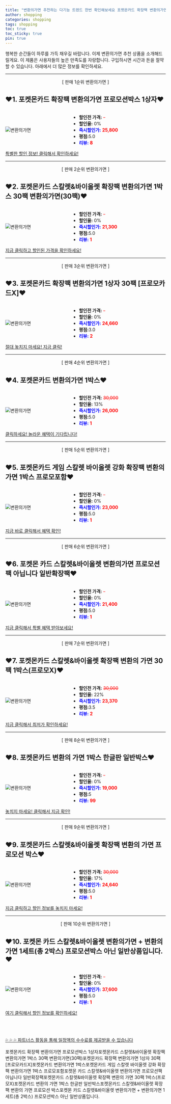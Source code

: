 ```yaml
---
title: "변환의가면 추천하는 다기능 트렌드 한번 확인해보세요 포켓몬카드 확장팩 변환의가면 프로모션박스 1상자"
author: shopping
categories: shopping
tags: shopping
toc: true
toc_sticky: true
pin: true
---
```

행복한 순간들이 하루를 가득 채우길 바랍니다. 이제 변환의가면 추천 상품을 소개해드릴게요. 이 제품은 사용자들의 높은 만족도를 자랑합니다. 구입하시면 시간과 돈을 절약할 수 있습니다. 아래에서 더 많은 정보를 확인하세요.

---
<p class="toplist" style="margin: 0 auto; display: block; width: fit-content;">[ 판매 1순위 변환의가면 ]</p>

<h2><strong>❤️1. 포켓몬카드 확장팩 변환의가면 프로모션박스 1상자❤️</strong></h2>

<div style="display: flex; align-items: center;">
    <div style="flex: 0.4;">
        <img src="https://thumbnail10.coupangcdn.com/thumbnails/remote/230x230ex/image/vendor_inventory/e12e/1524d417adb90ba71eb6ca546a36722847c7eb26b6760a4f92b067504b31.jpg" alt="변환의가면" style="max-width: 100%;">
    </div>
    <div style="flex: 0.6; margin-left: 10px;">
        <ul>
            <li><strong>할인전 가격:</strong> <del style="color: red;">-</del></li>
            <li><strong>할인율:</strong> 0%</li>
            <li><span style='color:blue'><strong>즉시할인가:</strong></span> <span style='color:red'><strong>25,800</strong></span></li>
            <li><strong>평점:</strong>5.0</li>
            <li><span style='color:blue'><strong>리뷰:</strong></span> <span style='color:red'><strong>8</strong></span></li>
        </ul>
    </div>
</div>
<div class="center">
    <a href="https://selin100587001.github.io?lptag=AF9450613&subid=githubio&pageKey=8176330854&traceid=V0-153&itemId=23365753825&vendorItemId=90396076859" class="myButton">
        특별한 할인 정보! 클릭해서 확인하세요!
    </a>
</div>


---
<p class="toplist" style="margin: 0 auto; display: block; width: fit-content;">[ 판매 2순위 변환의가면 ]</p>

<h2><strong>❤️2. 포켓몬카드 스칼렛&바이올렛 확장팩 변환의가면 1박스 30팩 변환의가면(30팩)❤️</strong></h2>

<div style="display: flex; align-items: center;">
    <div style="flex: 0.4;">
        <img src="https://thumbnail8.coupangcdn.com/thumbnails/remote/230x230ex/image/vendor_inventory/7ea6/5b2de0d6ca75d4eb79fb1951bea536c89dd83da9186881f9e5f97b7cdb3e.jpg" alt="변환의가면" style="max-width: 100%;">
    </div>
    <div style="flex: 0.6; margin-left: 10px;">
        <ul>
            <li><strong>할인전 가격:</strong> <del style="color: red;">-</del></li>
            <li><strong>할인율:</strong> 0%</li>
            <li><span style='color:blue'><strong>즉시할인가:</strong></span> <span style='color:red'><strong>21,300</strong></span></li>
            <li><strong>평점:</strong>5.0</li>
            <li><span style='color:blue'><strong>리뷰:</strong></span> <span style='color:red'><strong>1</strong></span></li>
        </ul>
    </div>
</div>
<div class="center">
    <a href="https://selin100587001.github.io?lptag=AF9450613&subid=githubio&pageKey=8204824471&traceid=V0-153&itemId=23531519672&vendorItemId=90557812837" class="myButton">
        지금 클릭하고 할인된 가격을 확인하세요!
    </a>
</div>


---
<p class="toplist" style="margin: 0 auto; display: block; width: fit-content;">[ 판매 3순위 변환의가면 ]</p>

<h2><strong>❤️3. 포켓몬카드 확장팩 변환의가면 1상자 30팩 [프로모카드X]❤️</strong></h2>

<div style="display: flex; align-items: center;">
    <div style="flex: 0.4;">
        <img src="https://thumbnail6.coupangcdn.com/thumbnails/remote/230x230ex/image/vendor_inventory/ebc4/097e98fe6e2991bdb6bafcf99cfb5aed31e7bcb73b3ee5ef542c693725f6.JPG" alt="변환의가면" style="max-width: 100%;">
    </div>
    <div style="flex: 0.6; margin-left: 10px;">
        <ul>
            <li><strong>할인전 가격:</strong> <del style="color: red;">-</del></li>
            <li><strong>할인율:</strong> 0%</li>
            <li><span style='color:blue'><strong>즉시할인가:</strong></span> <span style='color:red'><strong>24,660</strong></span></li>
            <li><strong>평점:</strong>3.0</li>
            <li><span style='color:blue'><strong>리뷰:</strong></span> <span style='color:red'><strong>2</strong></span></li>
        </ul>
    </div>
</div>
<div class="center">
    <a href="https://selin100587001.github.io?lptag=AF9450613&subid=githubio&pageKey=8189844510&traceid=V0-153&itemId=23433995486&vendorItemId=90477881084" class="myButton">
        절대 놓치지 마세요! 지금 클릭!
    </a>
</div>


---
<p class="toplist" style="margin: 0 auto; display: block; width: fit-content;">[ 판매 4순위 변환의가면 ]</p>

<h2><strong>❤️4. 포켓몬카드 변환의가면 1박스❤️</strong></h2>

<div style="display: flex; align-items: center;">
    <div style="flex: 0.4;">
        <img src="https://thumbnail9.coupangcdn.com/thumbnails/remote/230x230ex/image/vendor_inventory/6c23/7ecf70f931a4d7975dfdc5061698826e5773b3feca08ef151efea40134ad.jpg" alt="변환의가면" style="max-width: 100%;">
    </div>
    <div style="flex: 0.6; margin-left: 10px;">
        <ul>
            <li><strong>할인전 가격:</strong> <del style="color: red;">30,000</del></li>
            <li><strong>할인율:</strong> 13%</li>
            <li><span style='color:blue'><strong>즉시할인가:</strong></span> <span style='color:red'><strong>26,000</strong></span></li>
            <li><strong>평점:</strong>5.0</li>
            <li><span style='color:blue'><strong>리뷰:</strong></span> <span style='color:red'><strong>1</strong></span></li>
        </ul>
    </div>
</div>
<div class="center">
    <a href="https://selin100587001.github.io?lptag=AF9450613&subid=githubio&pageKey=8217856756&traceid=V0-153&itemId=23610442413&vendorItemId=90636099775" class="myButton">
        클릭하세요! 놀라운 혜택이 기다립니다!
    </a>
</div>


---
<p class="toplist" style="margin: 0 auto; display: block; width: fit-content;">[ 판매 5순위 변환의가면 ]</p>

<h2><strong>❤️5. 포켓몬카드 게임 스칼렛 바이올렛 강화 확장팩 변환의가면 1박스 프로모포함❤️</strong></h2>

<div style="display: flex; align-items: center;">
    <div style="flex: 0.4;">
        <img src="https://thumbnail8.coupangcdn.com/thumbnails/remote/230x230ex/image/vendor_inventory/94f4/1e03a04963771d299d35a4864cb15f67d42896a9eebe23bfac474c713b0d.jpeg" alt="변환의가면" style="max-width: 100%;">
    </div>
    <div style="flex: 0.6; margin-left: 10px;">
        <ul>
            <li><strong>할인전 가격:</strong> <del style="color: red;">-</del></li>
            <li><strong>할인율:</strong> 0%</li>
            <li><span style='color:blue'><strong>즉시할인가:</strong></span> <span style='color:red'><strong>23,000</strong></span></li>
            <li><strong>평점:</strong>5.0</li>
            <li><span style='color:blue'><strong>리뷰:</strong></span> <span style='color:red'><strong>1</strong></span></li>
        </ul>
    </div>
</div>
<div class="center">
    <a href="https://selin100587001.github.io?lptag=AF9450613&subid=githubio&pageKey=8179352026&traceid=V0-153&itemId=23380769544&vendorItemId=90410804449" class="myButton">
        지금 바로 클릭해서 혜택 확인!
    </a>
</div>


---
<p class="toplist" style="margin: 0 auto; display: block; width: fit-content;">[ 판매 6순위 변환의가면 ]</p>

<h2><strong>❤️6. 포켓몬 카드 스칼렛&바이올렛 변환의가면 프로모션팩 아닙니다 일반확장팩❤️</strong></h2>

<div style="display: flex; align-items: center;">
    <div style="flex: 0.4;">
        <img src="https://thumbnail8.coupangcdn.com/thumbnails/remote/230x230ex/image/vendor_inventory/73c4/1ccac7e7aca0c023f748e5ea5d9393263b4d9f480aa1c6ba53d9382b08d4.jpg" alt="변환의가면" style="max-width: 100%;">
    </div>
    <div style="flex: 0.6; margin-left: 10px;">
        <ul>
            <li><strong>할인전 가격:</strong> <del style="color: red;">-</del></li>
            <li><strong>할인율:</strong> 0%</li>
            <li><span style='color:blue'><strong>즉시할인가:</strong></span> <span style='color:red'><strong>21,400</strong></span></li>
            <li><strong>평점:</strong>5.0</li>
            <li><span style='color:blue'><strong>리뷰:</strong></span> <span style='color:red'><strong>1</strong></span></li>
        </ul>
    </div>
</div>
<div class="center">
    <a href="https://selin100587001.github.io?lptag=AF9450613&subid=githubio&pageKey=8190477508&traceid=V0-153&itemId=23437724586&vendorItemId=90464606897" class="myButton">
        지금 클릭해서 특별 혜택 받아보세요!
    </a>
</div>


---
<p class="toplist" style="margin: 0 auto; display: block; width: fit-content;">[ 판매 7순위 변환의가면 ]</p>

<h2><strong>❤️7. 포켓몬카드 스칼렛&바이올렛 확장팩 변환의 가면 30팩 1박스(프로모X)❤️</strong></h2>

<div style="display: flex; align-items: center;">
    <div style="flex: 0.4;">
        <img src="https://thumbnail9.coupangcdn.com/thumbnails/remote/230x230ex/image/vendor_inventory/e75e/2900139add4acd6d0d1c5ef6200c7af7a05c468301b53cf9f6af7fa1d246.jpg" alt="변환의가면" style="max-width: 100%;">
    </div>
    <div style="flex: 0.6; margin-left: 10px;">
        <ul>
            <li><strong>할인전 가격:</strong> <del style="color: red;">30,000</del></li>
            <li><strong>할인율:</strong> 22%</li>
            <li><span style='color:blue'><strong>즉시할인가:</strong></span> <span style='color:red'><strong>23,370</strong></span></li>
            <li><strong>평점:</strong>3.5</li>
            <li><span style='color:blue'><strong>리뷰:</strong></span> <span style='color:red'><strong>2</strong></span></li>
        </ul>
    </div>
</div>
<div class="center">
    <a href="https://selin100587001.github.io?lptag=AF9450613&subid=githubio&pageKey=8178402030&traceid=V0-153&itemId=23377044387&vendorItemId=90407145743" class="myButton">
        지금 클릭해서 최저가 확인하세요!
    </a>
</div>


---
<p class="toplist" style="margin: 0 auto; display: block; width: fit-content;">[ 판매 8순위 변환의가면 ]</p>

<h2><strong>❤️8. 포켓몬카드 변환의 가면 1박스 한글판 일반박스❤️</strong></h2>

<div style="display: flex; align-items: center;">
    <div style="flex: 0.4;">
        <img src="https://thumbnail10.coupangcdn.com/thumbnails/remote/230x230ex/image/vendor_inventory/d787/bce78280be6050358e13e03ea29cd2f25a7ae40482e9e57bee32737fe14f.jpg" alt="변환의가면" style="max-width: 100%;">
    </div>
    <div style="flex: 0.6; margin-left: 10px;">
        <ul>
            <li><strong>할인전 가격:</strong> <del style="color: red;">-</del></li>
            <li><strong>할인율:</strong> 0%</li>
            <li><span style='color:blue'><strong>즉시할인가:</strong></span> <span style='color:red'><strong>19,000</strong></span></li>
            <li><strong>평점:</strong>5</li>
            <li><span style='color:blue'><strong>리뷰:</strong></span> <span style='color:red'><strong>99</strong></span></li>
        </ul>
    </div>
</div>
<div class="center">
    <a href="https://selin100587001.github.io?lptag=AF9450613&subid=githubio&pageKey=8190674184&traceid=V0-153&itemId=23438517449&vendorItemId=90465392169" class="myButton">
        놓치지 마세요! 클릭해서 지금 확인!
    </a>
</div>


---
<p class="toplist" style="margin: 0 auto; display: block; width: fit-content;">[ 판매 9순위 변환의가면 ]</p>

<h2><strong>❤️9. 포켓몬카드 스칼렛&바이올렛 확장팩 변환의 가면 프로모션 박스❤️</strong></h2>

<div style="display: flex; align-items: center;">
    <div style="flex: 0.4;">
        <img src="https://thumbnail8.coupangcdn.com/thumbnails/remote/230x230ex/image/vendor_inventory/3303/6a9b9b94cc6bbd43728f48953afd654594d8295bd6d353bd7b5f7de8441f.jpeg" alt="변환의가면" style="max-width: 100%;">
    </div>
    <div style="flex: 0.6; margin-left: 10px;">
        <ul>
            <li><strong>할인전 가격:</strong> <del style="color: red;">30,000</del></li>
            <li><strong>할인율:</strong> 17%</li>
            <li><span style='color:blue'><strong>즉시할인가:</strong></span> <span style='color:red'><strong>24,640</strong></span></li>
            <li><strong>평점:</strong>5.0</li>
            <li><span style='color:blue'><strong>리뷰:</strong></span> <span style='color:red'><strong>1</strong></span></li>
        </ul>
    </div>
</div>
<div class="center">
    <a href="https://selin100587001.github.io?lptag=AF9450613&subid=githubio&pageKey=8164140838&traceid=V0-153&itemId=23287984307&vendorItemId=90418897123" class="myButton">
        지금 클릭하고 할인 정보를 놓치지 마세요!
    </a>
</div>


---
<p class="toplist" style="margin: 0 auto; display: block; width: fit-content;">[ 판매 10순위 변환의가면 ]</p>

<h2><strong>❤️10. 포켓몬 카드 스칼렛&바이올렛 변환의가면 + 변환의가면 1세트(총 2박스) 프로모션박스 아닌 일반상품입니다.❤️</strong></h2>

<div style="display: flex; align-items: center;">
    <div style="flex: 0.4;">
        <img src="https://thumbnail7.coupangcdn.com/thumbnails/remote/230x230ex/image/vendor_inventory/0db0/cfb18c8f17951d0a5b046f2d2cba7a482da67d9cc30368f939e37e5a9ab9.jpg" alt="변환의가면" style="max-width: 100%;">
    </div>
    <div style="flex: 0.6; margin-left: 10px;">
        <ul>
            <li><strong>할인전 가격:</strong> <del style="color: red;">-</del></li>
            <li><strong>할인율:</strong> 0%</li>
            <li><span style='color:blue'><strong>즉시할인가:</strong></span> <span style='color:red'><strong>37,600</strong></span></li>
            <li><strong>평점:</strong>5.0</li>
            <li><span style='color:blue'><strong>리뷰:</strong></span> <span style='color:red'><strong>1</strong></span></li>
        </ul>
    </div>
</div>
<div class="center">
    <a href="https://selin100587001.github.io?lptag=AF9450613&subid=githubio&pageKey=8190584977&traceid=V0-153&itemId=23438157137&vendorItemId=90465034877" class="myButton">
        여기 클릭해서 할인 정보를 확인하세요!
    </a>
</div>

<br><br><br>[💦 💦 💦 파트너스 활동을 통해 일정액의 수수료를 제공받을 수 있습니다](https://link.coupang.com/a/bcpT2c)<br><br>포켓몬카드 확장팩 변환의가면 프로모션박스 1상자포켓몬카드 스칼렛&바이올렛 확장팩 변환의가면 1박스 30팩 변환의가면(30팩)포켓몬카드 확장팩 변환의가면 1상자 30팩 [프로모카드X]포켓몬카드 변환의가면 1박스포켓몬카드 게임 스칼렛 바이올렛 강화 확장팩 변환의가면 1박스 프로모포함포켓몬 카드 스칼렛&바이올렛 변환의가면 프로모션팩 아닙니다 일반확장팩포켓몬카드 스칼렛&바이올렛 확장팩 변환의 가면 30팩 1박스(프로모X)포켓몬카드 변환의 가면 1박스 한글판 일반박스포켓몬카드 스칼렛&바이올렛 확장팩 변환의 가면 프로모션 박스포켓몬 카드 스칼렛&바이올렛 변환의가면 + 변환의가면 1세트(총 2박스) 프로모션박스 아닌 일반상품입니다.
